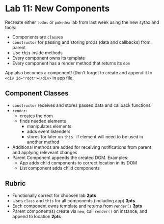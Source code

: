 # Lab 11: New Components

Recreate either `todos` or `pokedex` lab from last week using the new sytax and tools:
* Components are `class`es
* `constructor` for passing and storing props (data and callbacks) from parent
* Use `this` inside methods
* Every component owns its template
* Every component has a render method that returns its `dom`

App also becomes a component! (Don't forget to create and append it to `<div id="root"></div>` in app file.

## Component Classes

* `constructor` receives and stores passed data and callback functions
* `render`:
    * creates the dom
    * finds needed elements
        * manipulates elements
        * adds event listenders
        * stores for later on `this.` if element will need to be used in another method
* Additional methods are added for receiving notifications from parent and applying releveant changes
* Parent Component appends the created DOM. Examples:
    * App adds child components to correct location in its DOM
    * List component adds child components
    
## Rubric

* Functionally correct for choosen lab **2pts**
* Uses `class` and `this` for all components (including app) **3pts**
* Each component owns template and returns from `render()` **3pts**
* Parent component(s) create via `new`, call `render()` on instance, and append to location **2pts**

